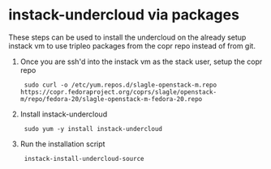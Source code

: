 instack-undercloud via packages
===============================

These steps can be used to install the undercloud on the already setup instack
vm to use tripleo packages from the copr repo instead of from git.

1. Once you are ssh'd into the instack vm as the stack user, setup the copr repo

        sudo curl -o /etc/yum.repos.d/slagle-openstack-m.repo https://copr.fedoraproject.org/coprs/slagle/openstack-m/repo/fedora-20/slagle-openstack-m-fedora-20.repo

2. Install instack-undercloud

        sudo yum -y install instack-undercloud

3. Run the installation script

        instack-install-undercloud-source
